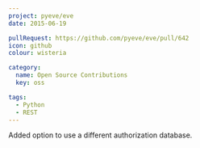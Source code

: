 ```yaml
---
project: pyeve/eve
date: 2015-06-19

pullRequest: https://github.com/pyeve/eve/pull/642
icon: github
colour: wisteria

category:
  name: Open Source Contributions
  key: oss

tags:
  - Python
  - REST
---
```

Added option to use a different authorization database.

